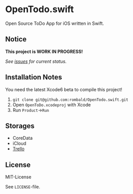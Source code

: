 # OpenTodo.swift

Open Source ToDo App for iOS written in Swift.

## Notice

__This project is WORK IN PROGRESS!__

_See [issues](https://github.com/rombald/OpenTodo.swift/issues) for current status._

## Installation Notes

You need the latest Xcode6 beta to compile this project!

 1. `git clone git@github.com:rombald/OpenTodo.swift.git`
 1. Open `OpenToDo.xcodeproj` with Xcode
 1. Run `Product`->`Run`

## Storages

 - CoreData
 - iCloud
 - [Trello](http://trello.com)

## License

MIT-License

See `LICENSE`-file.
